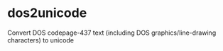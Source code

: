 # dos2unicode

Convert DOS codepage-437 text (including DOS graphics/line-drawing characters) to unicode
